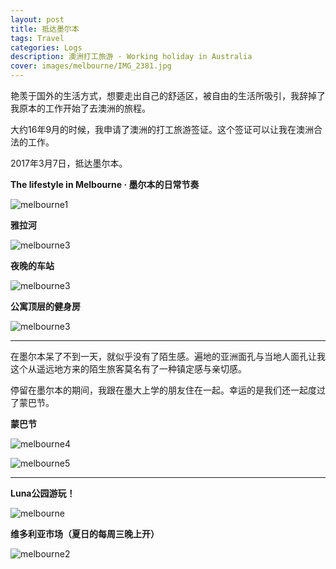 ```yaml
---
layout: post
title: 抵达墨尔本
tags: Travel
categories: Logs
description: 澳洲打工旅游 · Working holiday in Australia
cover: images/melbourne/IMG_2381.jpg
---
```


艳羡于国外的生活方式，想要走出自己的舒适区，被自由的生活所吸引，我辞掉了我原本的工作开始了去澳洲的旅程。

大约16年9月的时候，我申请了澳洲的打工旅游签证。这个签证可以让我在澳洲合法的工作。

2017年3月7日，抵达墨尔本。

**The lifestyle in Melbourne · 墨尔本的日常节奏**

![melbourne1](/images/melbourne/1598620298.jpg)

**雅拉河**

![melbourne3](/images/melbourne/2066252385.jpg)

**夜晚的车站**

![melbourne3](/images/melbourne/station.jpg)

**公寓顶层的健身房**

![melbourne3](/images/melbourne/gym.jpg)

---


在墨尔本呆了不到一天，就似乎没有了陌生感。遍地的亚洲面孔与当地人面孔让我这个从遥远地方来的陌生旅客莫名有了一种镇定感与亲切感。

停留在墨尔本的期间，我跟在墨大上学的朋友住在一起。幸运的是我们还一起度过了蒙巴节。


**蒙巴节**

![melbourne4](/images/melbourne/1652797034.jpg)

![melbourne5](/images/melbourne/1928756204.jpg)

---

**Luna公园游玩！**

![melbourne](/images/melbourne/IMG_2381.jpg)

**维多利亚市场（夏日的每周三晚上开）**

![melbourne2](/images/melbourne/736561967.jpg)




